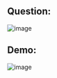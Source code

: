 ## Question:
![image](https://github.com/user-attachments/assets/ca0bdf57-c734-4cfa-8dc6-5ec3e6b5e48a)

## Demo:
![image](https://github.com/user-attachments/assets/6cfddd9e-1c36-46f8-a21b-d81facae5e3b)
